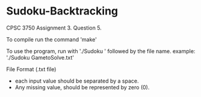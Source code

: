 # Sudoku-Backtracking
CPSC 3750 Assignment 3. Question 5.

To compile run the command 'make'

To use the program, run with './Sudoku ' followed by the file name.
example: './Sudoku GametoSolve.txt'

File Format (.txt file)
- each input value should be separated by a space.
- Any missing value, should be represented by zero (0).
